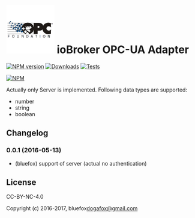 ![Logo](admin/opcua.png)
ioBroker OPC-UA Adapter
==============

[![NPM version](http://img.shields.io/npm/v/iobroker.opcua.svg)](https://www.npmjs.com/package/iobroker.opcua)
[![Downloads](https://img.shields.io/npm/dm/iobroker.opcua.svg)](https://www.npmjs.com/package/iobroker.opcua)
[![Tests](https://travis-ci.org/ioBroker/ioBroker.opcua.svg?branch=master)](https://travis-ci.org/ioBroker/ioBroker.opcua)

[![NPM](https://nodei.co/npm/iobroker.opcua.png?downloads=true)](https://nodei.co/npm/iobroker.opcua/)

Actually only Server is implemented.
Following data types are supported:
- number
- string
- boolean

## Changelog

### 0.0.1 (2016-05-13)
* (bluefox) support of server (actual no authentication)

## License

CC-BY-NC-4.0

Copyright (c) 2016-2017, bluefox<dogafox@gmail.com>

